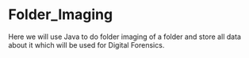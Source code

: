 # Folder_Imaging
Here we will use Java to do folder imaging of a folder and store all data about it which will be used for Digital Forensics.
